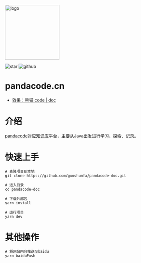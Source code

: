 <img width="180" src="https://gitee.com/guoshunfa/panda-files/raw/master//panda/202109101822245.png" alt="logo" data-canonical-src="https://gitee.com/guoshunfa/panda-files/raw/master//panda/202109101822245.png" style="max-width: 100%;">

![star](https://img.shields.io/github/stars/guoshunfa/pandacode-doc) ![github](https://img.shields.io/github/forks/guoshunfa/pandacode-doc) 

# pandacode.cn

- [效果：熊猫 code | doc](https://doc.pandacode.cn)

# 介绍

[pandacode](https://pandacode.cn)对应[知识库](http://doc.pandacode.cn)平台，主要从Java出发进行学习、探索、记录。

# 快速上手

```shell
# 克隆项目到本地
git clone https://github.com/guoshunfa/pandacode-doc.git

# 进入目录
cd pandacode-doc

# 下载外部包
yarn install

# 运行项目
yarn dev
```

# 其他操作
```shell
# 将网站内容推送至baidu
yarn baiduPush
```
